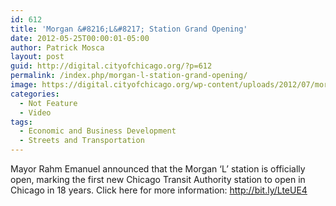 ```yaml
---
id: 612
title: 'Morgan &#8216;L&#8217; Station Grand Opening'
date: 2012-05-25T00:00:01-05:00
author: Patrick Mosca
layout: post
guid: http://digital.cityofchicago.org/?p=612
permalink: /index.php/morgan-l-station-grand-opening/
image: https://digital.cityofchicago.org/wp-content/uploads/2012/07/morgan-station-thumb.jpg
categories:
  - Not Feature
  - Video
tags:
  - Economic and Business Development
  - Streets and Transportation
---
```

Mayor Rahm Emanuel announced that the Morgan &#8216;L&#8217; station is officially open, marking the first new Chicago Transit Authority station to open in Chicago in 18 years. Click here for more information: <a title="http://bit.ly/LteUE4" dir="ltr" href="http://bit.ly/LteUE4" rel="nofollow" target="_blank">http://bit.ly/LteUE4</a>